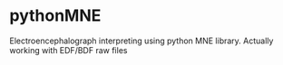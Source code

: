# pythonMNE

Electroencephalograph interpreting using python MNE library. Actually working with EDF/BDF raw files
